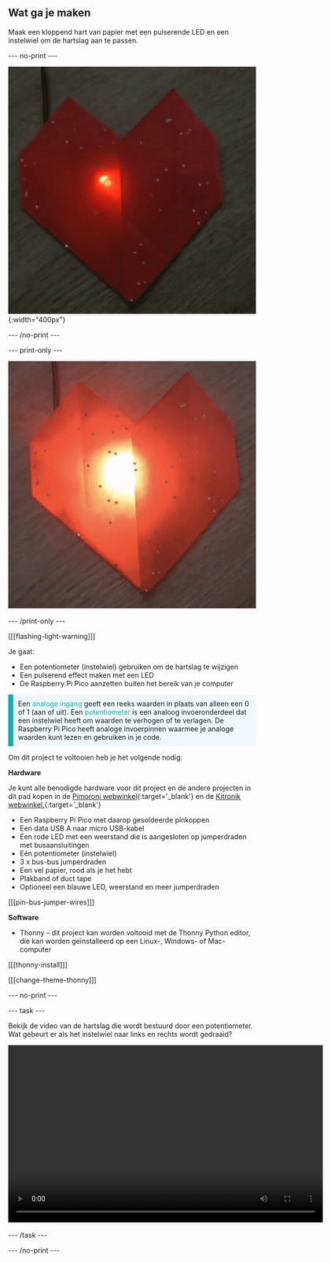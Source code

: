 ## Wat ga je maken

Maak een kloppend hart van papier met een pulserende LED en een instelwiel om de hartslag aan te passen.

--- no-print ---

![Een geanimeerde afbeelding met een rood origami hart met een pulserende rode LED in de vouwen.](images/heartbeat.gif){:width="400px"}

--- /no-print ---

--- print-only ---

![Een afbeelding met een rood origami hart met een pulserende rode LED in de vouwen.](images/heart-static.png)

--- /print-only ---

[[[flashing-light-warning]]]

Je gaat:
+ Een potentiometer (instelwiel) gebruiken om de hartslag te wijzigen
+ Een pulserend effect maken met een LED
+ De Raspberry Pi Pico aanzetten buiten het bereik van je computer

<p style="border-left: solid; border-width:10px; border-color: #0faeb0; background-color: aliceblue; padding: 10px;">
Een <span style="color: #0faeb0">analoge ingang</span> geeft een reeks waarden in plaats van alleen een 0 of 1 (aan of uit). Een <span style="color: #0faeb0">potentiometer</span> is een analoog invoeronderdeel dat een instelwiel heeft om waarden te verhogen of te verlagen. De Raspberry Pi Pico heeft analoge invoerpinnen waarmee je analoge waarden kunt lezen en gebruiken in je code. 
</p>

Om dit project te voltooien heb je het volgende nodig:

**Hardware**

Je kunt alle benodigde hardware voor dit project en de andere projecten in dit pad kopen in de [Pimoroni webwinkel](https://shop.pimoroni.com/products/pico-intro-kit?variant=39893512945747){:target='_blank'} en de [Kitronik webwinkel.](https://kitronik.co.uk/products/5343-raspberry-pi-foundation-pico-pathway-pack){:target='_blank'}

+ Een Raspberry Pi Pico met daarop gesoldeerde pinkoppen
+ Een data USB A naar micro USB-kabel
+ Een rode LED met een weerstand die is aangesloten op jumperdraden met busaansluitingen
+ Eén potentiometer (instelwiel)
+ 3 x bus-bus jumperdraden
+ Een vel papier, rood als je het hebt
+ Plakband of duct tape
+ Optioneel een blauwe LED, weerstand en meer jumperdraden

[[[pin-bus-jumper-wires]]]

**Software**

+ Thonny – dit project kan worden voltooid met de Thonny Python editor, die kan worden geïnstalleerd op een Linux-, Windows- of Mac-computer

[[[thonny-install]]]

[[[change-theme-thonny]]]

--- no-print ---

--- task ---

Bekijk de video van de hartslag die wordt bestuurd door een potentiometer. Wat gebeurt er als het instelwiel naar links en rechts wordt gedraaid?

<video width="640" height="360" controls>
<source src="images/beating-heart.mp4" type="video/mp4">
Je browser ondersteunt geen WebM-video, probeer Firefox of Chrome
</video>

--- /task ---

--- /no-print ---
